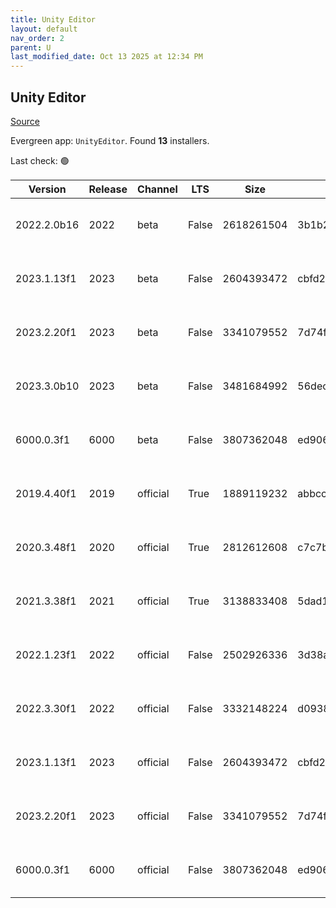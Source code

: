 ```yaml
---
title: Unity Editor
layout: default
nav_order: 2
parent: U
last_modified_date: Oct 13 2025 at 12:34 PM
---
```


## Unity Editor

[Source](https://unity.com/download)

Evergreen app: `UnityEditor`. Found **13** installers.

Last check: 🟢

| Version     | Release | Channel  | LTS   | Size       | Checksum                         | Type | URI                                                                                                                                                                                                                              |
| ----------- | ------- | -------- | ----- | ---------- | -------------------------------- | ---- | -------------------------------------------------------------------------------------------------------------------------------------------------------------------------------------------------------------------------------- |
| 2022.2.0b16 | 2022    | beta     | False | 2618261504 | 3b1b23d9ba1e50d02d00e7e0b05e8e77 | exe  | [https://beta.unity3d.com/download/3c3b3e6cd1d7/Windows64EditorInstaller/UnitySetup64-2022.2.0b16.exe](https://beta.unity3d.com/download/3c3b3e6cd1d7/Windows64EditorInstaller/UnitySetup64-2022.2.0b16.exe)                     |
| 2023.1.13f1 | 2023    | beta     | False | 2604393472 | cbfd25e0f43d52e95639b5e8cc8fb7f3 | exe  | [https://beta.unity3d.com/download/ffeab063bb93/Windows64EditorInstaller/UnitySetup64-2023.1.13f1.exe](https://beta.unity3d.com/download/ffeab063bb93/Windows64EditorInstaller/UnitySetup64-2023.1.13f1.exe)                     |
| 2023.2.20f1 | 2023    | beta     | False | 3341079552 | 7d74fd91acb564e4867b2b72c06ef90f | exe  | [https://beta.unity3d.com/download/0e25a174756c/Windows64EditorInstaller/UnitySetup64-2023.2.20f1.exe](https://beta.unity3d.com/download/0e25a174756c/Windows64EditorInstaller/UnitySetup64-2023.2.20f1.exe)                     |
| 2023.3.0b10 | 2023    | beta     | False | 3481684992 | 56decd86b800b3e57f6e9cba8b0da04e | exe  | [https://beta.unity3d.com/download/52ddac442a2c/Windows64EditorInstaller/UnitySetup64-2023.3.0b10.exe](https://beta.unity3d.com/download/52ddac442a2c/Windows64EditorInstaller/UnitySetup64-2023.3.0b10.exe)                     |
| 6000.0.3f1  | 6000    | beta     | False | 3807362048 | ed906c2ece2783041c3649b0c3e487cc | exe  | [https://beta.unity3d.com/download/019aa96b6ed9/Windows64EditorInstaller/UnitySetup64-6000.0.3f1.exe](https://beta.unity3d.com/download/019aa96b6ed9/Windows64EditorInstaller/UnitySetup64-6000.0.3f1.exe)                       |
| 2019.4.40f1 | 2019    | official | True  | 1889119232 | abbcc367795fd013af4e33c2ed00e5e2 | exe  | [https://download.unity3d.com/download_unity/ffc62b691db5/Windows64EditorInstaller/UnitySetup64-2019.4.40f1.exe](https://download.unity3d.com/download_unity/ffc62b691db5/Windows64EditorInstaller/UnitySetup64-2019.4.40f1.exe) |
| 2020.3.48f1 | 2020    | official | True  | 2812612608 | c7c7b0dcd1ac0223226b382413034297 | exe  | [https://download.unity3d.com/download_unity/b805b124c6b7/Windows64EditorInstaller/UnitySetup64-2020.3.48f1.exe](https://download.unity3d.com/download_unity/b805b124c6b7/Windows64EditorInstaller/UnitySetup64-2020.3.48f1.exe) |
| 2021.3.38f1 | 2021    | official | True  | 3138833408 | 5dad1bdae5a1cccfc4c09b0903fe4228 | exe  | [https://download.unity3d.com/download_unity/7a2fa5d8d101/Windows64EditorInstaller/UnitySetup64-2021.3.38f1.exe](https://download.unity3d.com/download_unity/7a2fa5d8d101/Windows64EditorInstaller/UnitySetup64-2021.3.38f1.exe) |
| 2022.1.23f1 | 2022    | official | False | 2502926336 | 3d38af19c6d4c91a95dafd863ba8f4ef | exe  | [https://download.unity3d.com/download_unity/9636b062134a/Windows64EditorInstaller/UnitySetup64-2022.1.23f1.exe](https://download.unity3d.com/download_unity/9636b062134a/Windows64EditorInstaller/UnitySetup64-2022.1.23f1.exe) |
| 2022.3.30f1 | 2022    | official | False | 3332148224 | d0938f71c7a531c687c7fe7b10f4bedc | exe  | [https://download.unity3d.com/download_unity/70558241b701/Windows64EditorInstaller/UnitySetup64-2022.3.30f1.exe](https://download.unity3d.com/download_unity/70558241b701/Windows64EditorInstaller/UnitySetup64-2022.3.30f1.exe) |
| 2023.1.13f1 | 2023    | official | False | 2604393472 | cbfd25e0f43d52e95639b5e8cc8fb7f3 | exe  | [https://download.unity3d.com/download_unity/ffeab063bb93/Windows64EditorInstaller/UnitySetup64-2023.1.13f1.exe](https://download.unity3d.com/download_unity/ffeab063bb93/Windows64EditorInstaller/UnitySetup64-2023.1.13f1.exe) |
| 2023.2.20f1 | 2023    | official | False | 3341079552 | 7d74fd91acb564e4867b2b72c06ef90f | exe  | [https://download.unity3d.com/download_unity/0e25a174756c/Windows64EditorInstaller/UnitySetup64-2023.2.20f1.exe](https://download.unity3d.com/download_unity/0e25a174756c/Windows64EditorInstaller/UnitySetup64-2023.2.20f1.exe) |
| 6000.0.3f1  | 6000    | official | False | 3807362048 | ed906c2ece2783041c3649b0c3e487cc | exe  | [https://download.unity3d.com/download_unity/019aa96b6ed9/Windows64EditorInstaller/UnitySetup64-6000.0.3f1.exe](https://download.unity3d.com/download_unity/019aa96b6ed9/Windows64EditorInstaller/UnitySetup64-6000.0.3f1.exe)   |
